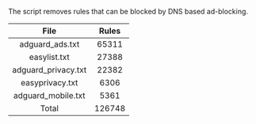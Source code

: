 The script removes rules that can be blocked by DNS based ad-blocking.


| File | Rules |
|:----:|:-----:|
| adguard_ads.txt | 65311 |
| easylist.txt | 27388 |
| adguard_privacy.txt | 22382 |
| easyprivacy.txt | 6306 |
| adguard_mobile.txt | 5361 |
| Total | 126748 |
